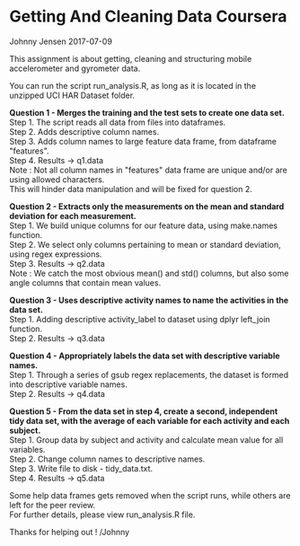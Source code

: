# Getting And Cleaning Data Coursera  
Johnny Jensen 2017-07-09  

This assignment is about getting, cleaning and structuring mobile accelerometer and gyrometer data.  

You can run the script run_analysis.R, as long as it is located in the unzipped UCI HAR Dataset folder.  

__Question 1 - Merges the training and the test sets to create one data set.__  
Step 1. The script reads all data from files into dataframes.  
Step 2. Adds descriptive column names.  
Step 3. Adds column names to large feature data frame, from dataframe "features".  
Step 4. Results -> q1.data  
Note : Not all column names in "features" data frame are unique and/or are using allowed characters.  
This will hinder data manipulation and will be fixed for question 2.  

__Question 2 - Extracts only the measurements on the mean and standard deviation for each measurement.__  
Step 1. We build unique columns for our feature data, using make.names function.  
Step 2. We select only columns pertaining to mean or standard deviation, using regex expressions.  
Step 3. Results -> q2.data  
Note : We catch the most obvious mean() and std() columns, but also some angle columns that contain mean values.  

__Question 3 - Uses descriptive activity names to name the activities in the data set.__  
Step 1. Adding descriptive activity_label to dataset using dplyr left_join function.  
Step 2. Results -> q3.data  

__Question 4 - Appropriately labels the data set with descriptive variable names.__   
Step 1. Through a series of gsub regex replacements, the dataset is formed into descriptive variable names.  
Step 2. Results -> q4.data  

__Question 5 - From the data set in step 4, create a second, independent tidy data set, with the average of each variable for each activity and each subject.__    
Step 1. Group data by subject and activity and calculate mean value for all variables.  
Step 2. Change column names to descriptive names.  
Step 3. Write file to disk - tidy_data.txt.  
Step 4. Results -> q5.data  

Some help data frames gets removed when the script runs, while others are left for the peer review.   
For further details, please view run_analysis.R file.  

Thanks for helping out ! /Johnny   
